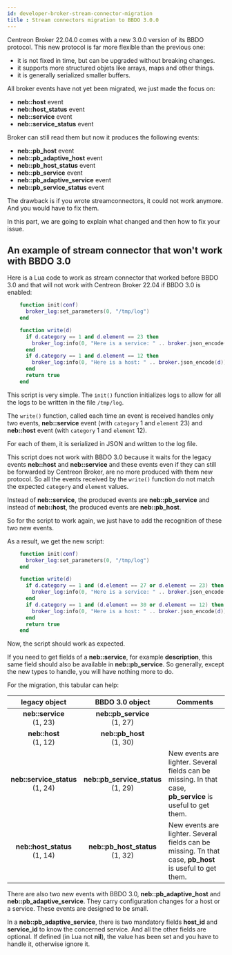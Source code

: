 ```yaml
---
id: developer-broker-stream-connector-migration
title : Stream connectors migration to BBDO 3.0.0
---
```


Centreon Broker 22.04.0 comes with a new 3.0.0 version of its BBDO protocol.
This new protocol is far more flexible than the previous one:
* it is not fixed in time, but can be upgraded without breaking changes.
* it supports more structured objets like arrays, maps and other things.
* it is generally serialized smaller buffers.

All broker events have not yet been migrated, we just made the focus on:
* **neb::host** event
* **neb::host\_status** event
* **neb::service** event
* **neb::service\_status** event

Broker can still read them but now it produces the following events:
* **neb::pb\_host** event
* **neb::pb\_adaptive\_host** event
* **neb::pb\_host\_status** event
* **neb::pb\_service** event
* **neb::pb\_adaptive\_service** event
* **neb::pb\_service\_status** event

The drawback is if you wrote streamconnectors, it could not work anymore. And
you would have to fix them.

In this part, we are going to explain what changed and then how to fix your
issue.

## An example of stream connector that won't work with BBDO 3.0

Here is a Lua code to work as stream connector that worked before BBDO 3.0 and
that will not work with Centreon Broker 22.04 if BBDO 3.0 is enabled:

```LUA
    function init(conf)
      broker_log:set_parameters(0, "/tmp/log")
    end

    function write(d)
      if d.category == 1 and d.element == 23 then
        broker_log:info(0, "Here is a service: " .. broker.json_encode(d))
      end
      if d.category == 1 and d.element == 12 then
        broker_log:info(0, "Here is a host: " .. broker.json_encode(d))
      end
      return true
    end
```

This script is very simple. The ``init()`` function initializes logs to allow
for all the logs to be written in the file ``/tmp/log``.

The ``write()`` function, called each time an event is received handles only two
events, **neb::service** event (with ``category`` 1 and ``element`` 23) and
**neb::host** event (with ``category`` 1 and ``element`` 12).

For each of them, it is serialized in JSON and written to the log file.

This script does not work with BBDO 3.0 because it waits for the legacy events
**neb::host** and **neb::service** and these events even if they can still be
forwarded by Centreon Broker, are no more produced with them new protocol. So
all the events received by the ``write()`` function do not match the expected
``category`` and ``element`` values.

Instead of **neb::service**, the produced events are **neb::pb_service** and
instead of **neb::host**, the produced events are **neb::pb_host**.

So for the script to work again, we just have to add the recognition of these
two new events.

As a result, we get the new script:

```LUA
    function init(conf)
      broker_log:set_parameters(0, "/tmp/log")
    end

    function write(d)
      if d.category == 1 and (d.element == 27 or d.element == 23) then
        broker_log:info(0, "Here is a service: " .. broker.json_encode(d))
      end
      if d.category == 1 and (d.element == 30 or d.element == 12) then
        broker_log:info(0, "Here is a host: " .. broker.json_encode(d))
      end
      return true
    end
```

Now, the script should work as expected.

If you need to get fields of a **neb::service**, for example **description**,
this same field should also be available in **neb::pb_service**. So generally,
except the new types to handle, you will have nothing more to do.

For the migration, this tabular can help:

|        **legacy object**             |         **BBDO 3.0 object**             |                                                **Comments**                                                |
|:------------------------------------:|:---------------------------------------:|------------------------------------------------------------------------------------------------------------|
|     **neb::service** <br> (1, 23)    |     **neb::pb_service** <br> (1, 27)    |                                                                                                            |
|      **neb::host** <br> (1, 12)      |      **neb::pb_host** <br> (1, 30)      |                                                                                                            |
| **neb::service_status** <br> (1, 24) | **neb::pb_service_status** <br> (1, 29) | New events are lighter. Several fields can be missing. In that case, **pb_service** is useful to get them. |
| **neb::host_status** <br> (1, 14)    | **neb::pb_host_status** <br> (1, 32)    | New events are lighter. Several fields can be missing. Tn that case, **pb_host** is useful to get them.    |

There are also two new events with BBDO 3.0, **neb::pb_adaptive_host** and
**neb::pb_adaptive_service**. They carry configuration changes for a host or a
service. These events are designed to be small.

In a **neb::pb_adaptive_service**, there is two mandatory fields **host\_id**
and **service\_id** to know the concerned service. And all the other fields are
optional. If defined (in Lua not **nil**), the value has been set and you have
to handle it, otherwise ignore it.
